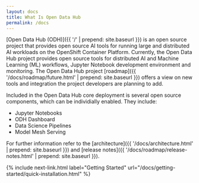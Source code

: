 ```yaml
---
layout: docs
title: What Is Open Data Hub
permalink: /docs
---
```


[Open Data Hub (ODH)]({{ '/' | prepend: site.baseurl }}) is an open source project that provides open source AI tools for running large and distributed AI workloads on the OpenShift Container Platform. Currently, the Open Data Hub project provides open source tools for distributed AI and Machine Learning (ML) workflows, Jupyter Notebook development environment and monitoring. The Open Data Hub project [roadmap]({{ '/docs/roadmap/future.html' | prepend: site.baseurl }}) offers a view on new tools and integration the project developers are planning to add.

Included in the  Open Data Hub core deployment is several open source components, which can be individially enabled. They include:
- Jupyter Notebooks
- ODH Dashboard
- Data Science Pipelines
- Model Mesh Serving

For further information refer to the [architecture]({{ '/docs/architecture.html' | prepend: site.baseurl }}) and [release notes]({{ '/docs/roadmap/release-notes.html' | prepend: site.baseurl }}).


{% include next-link.html label="Getting Started" url="/docs/getting-started/quick-installation.html" %}
